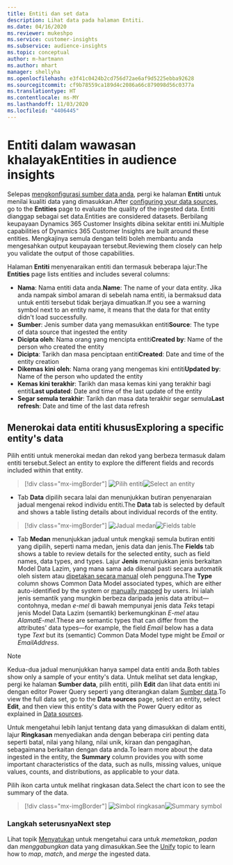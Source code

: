 ```yaml
---
title: Entiti dan set data
description: Lihat data pada halaman Entiti.
ms.date: 04/16/2020
ms.reviewer: mukeshpo
ms.service: customer-insights
ms.subservice: audience-insights
ms.topic: conceptual
author: m-hartmann
ms.author: mhart
manager: shellyha
ms.openlocfilehash: e3f41c0424b2cd756d72ae6af9d5225ebba92628
ms.sourcegitcommit: cf9b78559ca189d4c2086a66c879098d56c0377a
ms.translationtype: HT
ms.contentlocale: ms-MY
ms.lasthandoff: 11/03/2020
ms.locfileid: "4406445"
---
```

# <a name="entities-in-audience-insights"></a><span data-ttu-id="317b1-103">Entiti dalam wawasan khalayak</span><span class="sxs-lookup"><span data-stu-id="317b1-103">Entities in audience insights</span></span>

<span data-ttu-id="317b1-104">Selepas [mengkonfigurasi sumber data anda](data-sources.md), pergi ke halaman **Entiti** untuk menilai kualiti data yang dimasukkan.</span><span class="sxs-lookup"><span data-stu-id="317b1-104">After [configuring your data sources](data-sources.md), go to the **Entities** page to evaluate the quality of the ingested data.</span></span> <span data-ttu-id="317b1-105">Entiti dianggap sebagai set data.</span><span class="sxs-lookup"><span data-stu-id="317b1-105">Entities are considered datasets.</span></span> <span data-ttu-id="317b1-106">Berbilang keupayaan Dynamics 365 Customer Insights dibina sekitar entiti ini.</span><span class="sxs-lookup"><span data-stu-id="317b1-106">Multiple capabilities of Dynamics 365 Customer Insights are built around these entities.</span></span> <span data-ttu-id="317b1-107">Mengkajinya semula dengan teliti boleh membantu anda mengesahkan output keupayaan tersebut.</span><span class="sxs-lookup"><span data-stu-id="317b1-107">Reviewing them closely can help you validate the output of those capabilities.</span></span>

<span data-ttu-id="317b1-108">Halaman **Entiti** menyenaraikan entiti dan termasuk beberapa lajur:</span><span class="sxs-lookup"><span data-stu-id="317b1-108">The **Entities** page lists entities and includes several columns:</span></span>

- <span data-ttu-id="317b1-109">**Nama**: Nama entiti data anda.</span><span class="sxs-lookup"><span data-stu-id="317b1-109">**Name**: The name of your data entity.</span></span> <span data-ttu-id="317b1-110">Jika anda nampak simbol amaran di sebelah nama entiti, ia bermaksud data untuk entiti tersebut tidak berjaya dimuatkan.</span><span class="sxs-lookup"><span data-stu-id="317b1-110">If you see a warning symbol next to an entity name, it means that the data for that entity didn't load successfully.</span></span>
- <span data-ttu-id="317b1-111">**Sumber**: Jenis sumber data yang memasukkan entiti</span><span class="sxs-lookup"><span data-stu-id="317b1-111">**Source**: The type of data source that ingested the entity</span></span>
- <span data-ttu-id="317b1-112">**Dicipta oleh**: Nama orang yang mencipta entiti</span><span class="sxs-lookup"><span data-stu-id="317b1-112">**Created by**: Name of the person who created the entity</span></span>
- <span data-ttu-id="317b1-113">**Dicipta**: Tarikh dan masa penciptaan entiti</span><span class="sxs-lookup"><span data-stu-id="317b1-113">**Created**: Date and time of the entity creation</span></span>
- <span data-ttu-id="317b1-114">**Dikemas kini oleh**: Nama orang yang mengemas kini entiti</span><span class="sxs-lookup"><span data-stu-id="317b1-114">**Updated by**: Name of the person who updated the entity</span></span>
- <span data-ttu-id="317b1-115">**Kemas kini terakhir**: Tarikh dan masa kemas kini yang terakhir bagi entiti</span><span class="sxs-lookup"><span data-stu-id="317b1-115">**Last updated**: Date and time of the last update of the entity</span></span>
- <span data-ttu-id="317b1-116">**Segar semula terakhir**: Tarikh dan masa data terakhir segar semula</span><span class="sxs-lookup"><span data-stu-id="317b1-116">**Last refresh**: Date and time of the last data refresh</span></span>

## <a name="exploring-a-specific-entitys-data"></a><span data-ttu-id="317b1-117">Menerokai data entiti khusus</span><span class="sxs-lookup"><span data-stu-id="317b1-117">Exploring a specific entity's data</span></span>

<span data-ttu-id="317b1-118">Pilih entiti untuk menerokai medan dan rekod yang berbeza termasuk dalam entiti tersebut.</span><span class="sxs-lookup"><span data-stu-id="317b1-118">Select an entity to explore the different fields and records included within that entity.</span></span>

> [!div class="mx-imgBorder"]
> <span data-ttu-id="317b1-119">![Pilih entiti](media/data-manager-entities-data.png "Pilih entiti")</span><span class="sxs-lookup"><span data-stu-id="317b1-119">![Select an entity](media/data-manager-entities-data.png "Select an entity")</span></span>

- <span data-ttu-id="317b1-120">Tab **Data** dipilih secara lalai dan menunjukkan butiran penyenaraian jadual mengenai rekod individu entiti.</span><span class="sxs-lookup"><span data-stu-id="317b1-120">The **Data** tab is selected by default and shows a table listing details about individual records of the entity.</span></span>

> [!div class="mx-imgBorder"]
> <span data-ttu-id="317b1-121">![Jadual medan](media/data-manager-entities-fields.PNG "Jadual medan")</span><span class="sxs-lookup"><span data-stu-id="317b1-121">![Fields table](media/data-manager-entities-fields.PNG "Fields table")</span></span>

- <span data-ttu-id="317b1-122">Tab **Medan** menunjukkan jadual untuk mengkaji semula butiran entiti yang dipilih, seperti nama medan, jenis data dan jenis.</span><span class="sxs-lookup"><span data-stu-id="317b1-122">The **Fields** tab shows a table to review details for the selected entity, such as field names, data types, and types.</span></span> <span data-ttu-id="317b1-123">Lajur **Jenis** menunjukkan jenis berkaitan Model Data Lazim, yang mana sama ada dikenal pasti secara automatik oleh sistem atau [dipetakan secara manual](map-entities.md) oleh pengguna.</span><span class="sxs-lookup"><span data-stu-id="317b1-123">The **Type** column shows Common Data Model associated types, which are either auto-identified by the system or [manually mapped](map-entities.md) by users.</span></span> <span data-ttu-id="317b1-124">Ini ialah jenis semantik yang mungkin berbeza daripada jenis data atribut—contohnya, medan *e-mel* di bawah mempunyai jenis data *Teks* tetapi jenis Model Data Lazim (semantik) berkemungkinan *E-mel* atau *AlamatE-mel*.</span><span class="sxs-lookup"><span data-stu-id="317b1-124">These are semantic types that can differ from the attributes' data types—for example, the field *Email* below has a data type *Text* but its (semantic) Common Data Model type might be *Email* or *EmailAddress*.</span></span>

> [!NOTE]
> <span data-ttu-id="317b1-125">Kedua-dua jadual menunjukkan hanya sampel data entiti anda.</span><span class="sxs-lookup"><span data-stu-id="317b1-125">Both tables show only a sample of your entity's data.</span></span> <span data-ttu-id="317b1-126">Untuk melihat set data lengkap, pergi ke halaman **Sumber data**, pilih entiti, pilih **Edit** dan lihat data entiti ini dengan editor Power Query seperti yang diterangkan dalam [Sumber data](data-sources.md).</span><span class="sxs-lookup"><span data-stu-id="317b1-126">To view the full data set, go to the **Data sources** page, select an entity, select **Edit**, and then view this entity's data with the Power Query editor as explained in [Data sources](data-sources.md).</span></span>

<span data-ttu-id="317b1-127">Untuk mengetahui lebih lanjut tentang data yang dimasukkan di dalam entiti, lajur **Ringkasan** menyediakan anda dengan beberapa ciri penting data seperti batal, nilai yang hilang, nilai unik, kiraan dan pengagihan, sebagaimana berkaitan dengan data anda.</span><span class="sxs-lookup"><span data-stu-id="317b1-127">To learn more about the data ingested in the entity, the **Summary** column provides you with some important characteristics of the data, such as nulls, missing values, unique values, counts, and distributions, as applicable to your data.</span></span>

<span data-ttu-id="317b1-128">Pilih ikon carta untuk melihat ringkasan data.</span><span class="sxs-lookup"><span data-stu-id="317b1-128">Select the chart icon to see the summary of the data.</span></span>

> [!div class="mx-imgBorder"]
> <span data-ttu-id="317b1-129">![Simbol ringkasan](media/data-manager-entities-summary.png "Jadual ringkasan data")</span><span class="sxs-lookup"><span data-stu-id="317b1-129">![Summary symbol](media/data-manager-entities-summary.png "Data summary table")</span></span>

### <a name="next-step"></a><span data-ttu-id="317b1-130">Langkah seterusnya</span><span class="sxs-lookup"><span data-stu-id="317b1-130">Next step</span></span>

<span data-ttu-id="317b1-131">Lihat topik [Menyatukan](data-unification.md) untuk mengetahui cara untuk *memetakan*, *padan* dan *menggabungkan* data yang dimasukkan.</span><span class="sxs-lookup"><span data-stu-id="317b1-131">See the [Unify](data-unification.md) topic to learn how to *map*, *match*, and *merge* the ingested data.</span></span>
